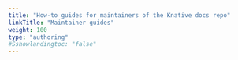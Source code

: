 ```yaml
---
title: "How-to guides for maintainers of the Knative docs repo"
linkTitle: "Maintainer guides"
weight: 100
type: "authoring"
#Sshowlandingtoc: "false"
---
```

